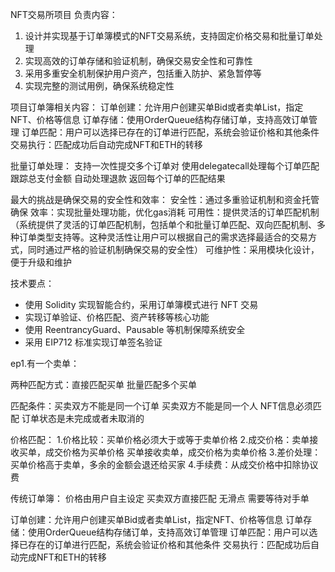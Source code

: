 NFT交易所项目
负责内容：
1. 设计并实现基于订单簿模式的NFT交易系统，支持固定价格交易和批量订单处理
2. 实现高效的订单存储和验证机制，确保交易安全性和可靠性
3. 采用多重安全机制保护用户资产，包括重入防护、紧急暂停等
4. 实现完整的测试用例，确保系统稳定性

项目订单簿相关内容：
    订单创建：允许用户创建买单Bid或者卖单List，指定NFT、价格等信息
    订单存储：使用OrderQueue结构存储订单，支持高效订单管理
    订单匹配：用户可以选择已存在的订单进行匹配，系统会验证价格和其他条件
    交易执行：匹配成功后自动完成NFT和ETH的转移

批量订单处理：
    支持一次性提交多个订单对
    使用delegatecall处理每个订单匹配
    跟踪总支付金额
    自动处理退款
    返回每个订单的匹配结果

最大的挑战是确保交易的安全性和效率：
    安全性：通过多重验证机制和资金托管确保
    效率：实现批量处理功能，优化gas消耗
    可用性：提供灵活的订单匹配机制
    （系统提供了灵活的订单匹配机制，包括单个和批量订单匹配、双向匹配机制、多种订单类型支持等。这种灵活性让用户可以根据自己的需求选择最适合的交易方式，同时通过严格的验证机制确保交易的安全性）
    可维护性：采用模块化设计，便于升级和维护


技术要点：
- 使用 Solidity 实现智能合约，采用订单簿模式进行 NFT 交易
- 实现订单验证、价格匹配、资产转移等核心功能
- 使用 ReentrancyGuard、Pausable 等机制保障系统安全
- 采用 EIP712 标准实现订单签名验证

ep1.有一个卖单：

两种匹配方式：直接匹配买单 批量匹配多个买单

匹配条件：买卖双方不能是同一个订单 买卖双方不能是同一个人 NFT信息必须匹配 订单状态是未完成或者未取消的

价格匹配：
1.价格比较：买单价格必须大于或等于卖单价格
2.成交价格：卖单接收买单，成交价格为买单价格
           买单接收卖单，成交价格为卖单价格
3.差价处理：买单价格高于卖单，多余的金额会退还给买家
4.手续费：从成交价格中扣除协议费

传统订单簿：
    价格由用户自主设定
    买卖双方直接匹配
    无滑点
    需要等待对手单

订单创建：允许用户创建买单Bid或者卖单List，指定NFT、价格等信息
订单存储：使用OrderQueue结构存储订单，支持高效订单管理
订单匹配：用户可以选择已存在的订单进行匹配，系统会验证价格和其他条件
交易执行：匹配成功后自动完成NFT和ETH的转移